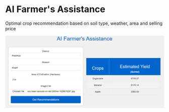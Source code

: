 # AI Farmer's Assistance
 Optimal crop recommendation based on soil type, weather, area and selling price

![Screenshot 1](Screenshot1.png)
